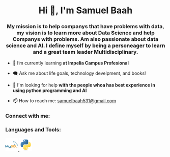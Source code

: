 <h1 align="center">Hi 👋, I'm Samuel Baah</h1>
<h3 align="center">My mission is to help companys that have problems with data, my vision is to learn more about Data Science and help Companys with problems. Am also passionate about data science and AI. I define myself by being a personeager to learn and a great team leader Multidisciplinary.</h3>

- 🌱 I’m currently learning **at Impelia Campus Profesional**

- 🗨️ Ask me about life goals, technology develpment, and books!

- 🤝 I'm looking for help **with the people whoa has best experience in using python programming and AI**

- 📫 How to reach me: samuelbaah531@gmail.com

<h3 align="left">Connect with me:</h3>
<p align="left">
</p>

<h3 align="left">Languages and Tools:</h3>
<p align="left"> <a href="https://www.mysql.com/" target="_blank" rel="noreferrer"> <img src="https://raw.githubusercontent.com/devicons/devicon/master/icons/mysql/mysql-original-wordmark.svg" alt="mysql" width="40" height="40"/> </a> <a href="https://www.python.org" target="_blank" rel="noreferrer"> <img src="https://raw.githubusercontent.com/devicons/devicon/master/icons/python/python-original.svg" alt="python" width="40" height="40"/> </a> </p>
